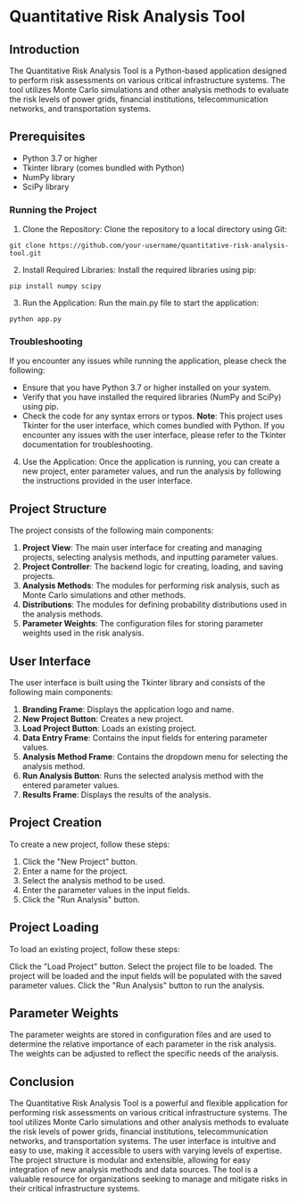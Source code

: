 # Quantitative Risk Analysis Tool
## Introduction
The Quantitative Risk Analysis Tool is a Python-based application designed to perform risk assessments on various critical infrastructure systems. The tool utilizes Monte Carlo simulations and other analysis methods to evaluate the risk levels of power grids, financial institutions, telecommunication networks, and transportation systems.

## Prerequisites

* Python 3.7 or higher
* Tkinter library (comes bundled with Python)
* NumPy library
* SciPy library

### Running the Project

1. Clone the Repository: Clone the repository to a local directory using Git:

```
git clone https://github.com/your-username/quantitative-risk-analysis-tool.git
```
2. Install Required Libraries: Install the required libraries using pip:

```
pip install numpy scipy
```
3. Run the Application: Run the main.py file to start the application:

```
python app.py
```

### Troubleshooting

If you encounter any issues while running the application, please check the following:

* Ensure that you have Python 3.7 or higher installed on your system.
* Verify that you have installed the required libraries (NumPy and SciPy) using pip.
* Check the code for any syntax errors or typos.
**Note**: This project uses Tkinter for the user interface, which comes bundled with Python. If you encounter any issues with the user interface, please refer to the Tkinter documentation for troubleshooting.

4. Use the Application: Once the application is running, you can create a new project, enter parameter values, and run the analysis by following the instructions provided in the user interface.

## Project Structure
The project consists of the following main components:

1. **Project View**: The main user interface for creating and managing projects, selecting analysis methods, and inputting parameter values.
2. **Project Controller**: The backend logic for creating, loading, and saving projects.
3. **Analysis Methods**: The modules for performing risk analysis, such as Monte Carlo simulations and other methods.
4. **Distributions**: The modules for defining probability distributions used in the analysis methods.
5. **Parameter Weights**: The configuration files for storing parameter weights used in the risk analysis.


## User Interface
The user interface is built using the Tkinter library and consists of the following main components:

1. **Branding Frame**: Displays the application logo and name.
2. **New Project Button**: Creates a new project.
3. **Load Project Button**: Loads an existing project.
4. **Data Entry Frame**: Contains the input fields for entering parameter values.
5. **Analysis Method Frame**: Contains the dropdown menu for selecting the analysis method.
6. **Run Analysis Button**: Runs the selected analysis method with the entered parameter values.
7. **Results Frame**: Displays the results of the analysis.


## Project Creation
To create a new project, follow these steps:

1. Click the "New Project" button.
2. Enter a name for the project.
3. Select the analysis method to be used.
4. Enter the parameter values in the input fields.
5. Click the "Run Analysis" button.

## Project Loading
To load an existing project, follow these steps:

Click the "Load Project" button.
Select the project file to be loaded.
The project will be loaded and the input fields will be populated with the saved parameter values.
Click the "Run Analysis" button to run the analysis.


## Parameter Weights
The parameter weights are stored in configuration files and are used to determine the relative importance of each parameter in the risk analysis. The weights can be adjusted to reflect the specific needs of the analysis.

## Conclusion
The Quantitative Risk Analysis Tool is a powerful and flexible application for performing risk assessments on various critical infrastructure systems. The tool utilizes Monte Carlo simulations and other analysis methods to evaluate the risk levels of power grids, financial institutions, telecommunication networks, and transportation systems. The user interface is intuitive and easy to use, making it accessible to users with varying levels of expertise. The project structure is modular and extensible, allowing for easy integration of new analysis methods and data sources. The tool is a valuable resource for organizations seeking to manage and mitigate risks in their critical infrastructure systems.